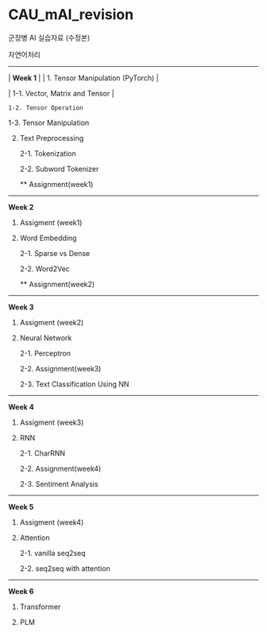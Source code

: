 # CAU_mAI_revision

군장병 AI 실습자료 (수정본)

자연어처리


-----------------------------------------------------
| **Week 1** |
| 1. Tensor Manipulation (PyTorch) |

|    1-1. Vector, Matrix and Tensor |
  
    1-2. Tensor Operation
  
   1-3. Tensor Manipulation
  
2. Text Preprocessing

   2-1. Tokenization
  
   2-2. Subword Tokenizer
  
   ** Assignment(week1)
-----------------------------------------------------
**Week 2**
1. Assigment (week1)
  
2. Word Embedding

   2-1. Sparse vs Dense
  
   2-2. Word2Vec
  
   ** Assignment(week2)
-----------------------------------------------------
**Week 3**
1. Assigment (week2)
  
2. Neural Network

   2-1. Perceptron
  
   2-2. Assignment(week3)
  
   2-3. Text Classification Using NN
-----------------------------------------------------
**Week 4**
1. Assigment (week3)
  
2. RNN

   2-1. CharRNN
  
   2-2. Assignment(week4)
  
   2-3. Sentiment Analysis
-----------------------------------------------------
**Week 5**
1. Assigment (week4)
  
2. Attention

   2-1. vanilla seq2seq
  
   2-2. seq2seq with attention
-----------------------------------------------------
**Week 6**
1. Transformer
  
2. PLM
